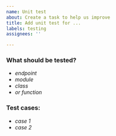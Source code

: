 ```yaml
---
name: Unit test
about: Create a task to help us improve
title: Add unit test for ...
labels: testing
assignees: ''

---
```


### What should be tested?

- *endpoint*
- *module*
- *class*
- *or function*

### Test cases:

- *case 1*
- *case 2*
